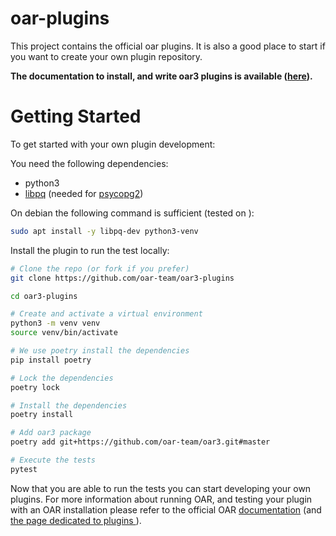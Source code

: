 # oar-plugins

This project contains the official oar plugins.
It is also a good place to start if you want to create your own plugin repository.

**The documentation to install, and write oar3 plugins is available ([here](https://oar-3.readthedocs.io/en/latest/admin/extensions.html)).**

# Getting Started

To get started with your own plugin development:

You need the following dependencies:

- python3
- [libpq](https://www.postgresql.org/docs/15/index.html) (needed for [psycopg2](https://www.psycopg.org/docs/install.html))


On debian the following command is sufficient (tested on ):

```bash
sudo apt install -y libpq-dev python3-venv
```

Install the plugin to run the test locally:

```bash
# Clone the repo (or fork if you prefer)
git clone https://github.com/oar-team/oar3-plugins

cd oar3-plugins

# Create and activate a virtual environment
python3 -m venv venv
source venv/bin/activate

# We use poetry install the dependencies
pip install poetry

# Lock the dependencies
poetry lock

# Install the dependencies
poetry install

# Add oar3 package 
poetry add git+https://github.com/oar-team/oar3.git#master

# Execute the tests
pytest
```

Now that you are able to run the tests you can start developing your own plugins.
For more information about running OAR, and testing your plugin with an OAR installation please refer to 
the official OAR [documentation](https://oar-3.readthedocs.io/en/latest/) (and  [the page dedicated to plugins ](https://oar-3.readthedocs.io/en/latest/admin/extensions.html)).
